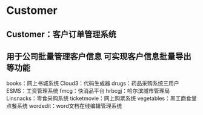 # Customer
Customer：客户订单管理系统
-------------------------------
用于公司批量管理客户信息
可实现客户信息批量导出等功能
------------------------------
books：网上书城系统
Cloud3：代码生成器
drugs：药品采购系统三用户
ESMS：工资管理系统
fmcg：快消品平台
hrbcgj：哈尔滨城市管理局
Linsnacks：零食采购系统
ticketmovie：网上购票系统
vegetables：黑工商食堂点餐系统
wordedit：word文档在线编辑管理系统
